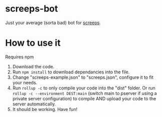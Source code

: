 # screeps-bot
Just your average (sorta bad) bot for [screeps](https://screeps.com/).

# How to use it
Requires npm
1. Download the code.
2. Run `npm install` to download dependancies into the file.
3. Change "screeps-example.json" to "screeps.json", configure it to fit your needs.
4. Run `rollup -c` to only compile your code into the "dist" folder. Or run `rollup -c --environment DEST:main` (switch main to pserver if using a private server configuration) to compile AND upload your code to the server automatically.
6. It should be working. Have fun!
